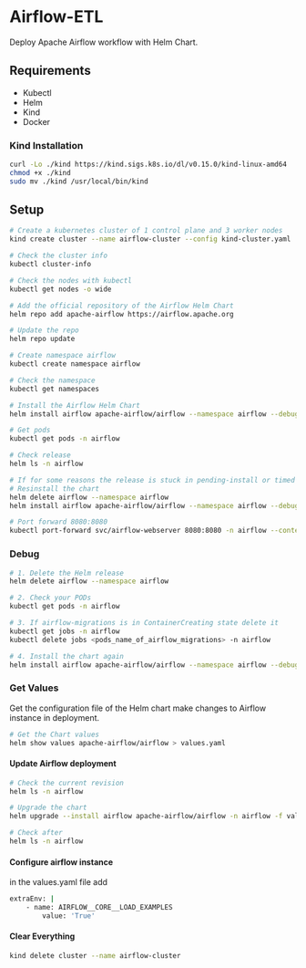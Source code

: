 # Airflow-ETL
Deploy Apache Airflow workflow with Helm Chart.
## Requirements

- Kubectl
- Helm
- Kind
- Docker

### Kind Installation
```bash
curl -Lo ./kind https://kind.sigs.k8s.io/dl/v0.15.0/kind-linux-amd64
chmod +x ./kind
sudo mv ./kind /usr/local/bin/kind
```
## Setup
```bash
# Create a kubernetes cluster of 1 control plane and 3 worker nodes
kind create cluster --name airflow-cluster --config kind-cluster.yaml
```

```bash
# Check the cluster info
kubectl cluster-info
```

```bash
# Check the nodes with kubectl
kubectl get nodes -o wide
```

```bash
# Add the official repository of the Airflow Helm Chart
helm repo add apache-airflow https://airflow.apache.org
```

```bash
# Update the repo
helm repo update
```

```bash
# Create namespace airflow
kubectl create namespace airflow
```

```bash
# Check the namespace 
kubectl get namespaces
```

```bash
# Install the Airflow Helm Chart
helm install airflow apache-airflow/airflow --namespace airflow --debug
```

```bash
# Get pods
kubectl get pods -n airflow
```

```bash
# Check release
helm ls -n airflow
```

```bash
# If for some reasons the release is stuck in pending-install or timed out
# Resinstall the chart
helm delete airflow --namespace airflow
helm install airflow apache-airflow/airflow --namespace airflow --debug —timeout 10m0s
```

```bash
# Port forward 8080:8080
kubectl port-forward svc/airflow-webserver 8080:8080 -n airflow --context kind-airflow-cluster
```
### Debug
```bash
# 1. Delete the Helm release
helm delete airflow --namespace airflow

# 2. Check your PODs
kubectl get pods -n airflow

# 3. If airflow-migrations is in ContainerCreating state delete it
kubectl get jobs -n airflow
kubectl delete jobs <pods_name_of_airflow_migrations> -n airflow

# 4. Install the chart again
helm install airflow apache-airflow/airflow --namespace airflow --debug --timeout 10m0s
```
### Get Values
Get the configuration file of the Helm chart make changes to Airflow instance in deployment.

```bash
# Get the Chart values
helm show values apache-airflow/airflow > values.yaml
```
#### Update Airflow deployment
```bash
# Check the current revision
helm ls -n airflow

# Upgrade the chart
helm upgrade --install airflow apache-airflow/airflow -n airflow -f values.yaml --debug

# Check after
helm ls -n airflow
```
#### Configure airflow instance
in the values.yaml file add
```bash
extraEnv: |
	- name: AIRFLOW__CORE__LOAD_EXAMPLES
		value: 'True'
```
#### Clear Everything
```bash
kind delete cluster --name airflow-cluster
```